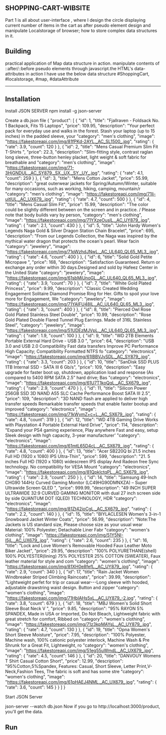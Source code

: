 ## SHOPPING-CART-WIBSITE

Part 1  is all about user-interface , where I design the circle displaying current number of items in the cart as after pseudo element  design and manipulate Localstorage of browser; how to store complex data structures in it.

## Building

 practical application of Map data structure in action.
 manipulate contents of ::after/::before pseudo elements through javascript.the HTML's data-attributes in action
       I have use the below data structure
 #ShoppingCart,  #localstorage, #map, #dataAttribute

 ****
 ## Installation
  
  Install JSON SERVER
npm install -g json-server

Create a db.json file
      {
"product":
[
    {
        "id": 1,
        "title": "Fjallraven - Foldsack No. 1 Backpack, Fits 15 Laptops",
        "price": 109.95,
        "description": "Your perfect pack for everyday use and walks in the forest. Stash your laptop (up to 15 inches) in the padded sleeve, your 
        "category": "men's clothing",
        "image": "https://fakestoreapi.com/img/81fPKd-2AYL._AC_SL1500_.jpg",
        "rating": {
            "rate": 3.9,
            "count": 120
        }
    },
    {
        "id": 2,
        "title": "Mens Casual Premium Slim Fit T-Shirts ",
        "price": 22.3,
        "description": "Slim-fitting style, contrast raglan long sleeve, three-button henley placket, light weight & soft fabric for breathable and
        "category": "men's clothing",
        "image": "https://fakestoreapi.com/img/71-3HjGNDUL._AC_SY879._SX._UX._SY._UY_.jpg",
        "rating": {
            "rate": 4.1,
            "count": 259
        }
    },
    {
        "id": 3,
        "title": "Mens Cotton Jacket",
        "price": 55.99,
        "description": "great outerwear jackets for Spring/Autumn/Winter, suitable for many occasions, such as working, hiking, camping, mountain/r
        "category": "men's clothing",
        "image": "https://fakestoreapi.com/img/71li-ujtlUL._AC_UX679_.jpg",
        "rating": {
            "rate": 4.7,
            "count": 500
        }
    },
    {
        "id": 4,
        "title": "Mens Casual Slim Fit",
        "price": 15.99,
        "description": "The color could be slightly different between on the screen and in practice. / Please note that body builds vary by person,
        "category": "men's clothing",
        "image": "https://fakestoreapi.com/img/71YXzeOuslL._AC_UY879_.jpg",
        "rating": {
            "rate": 2.1,
            "count": 430
        }
    },
    {
        "id": 5,
        "title": "John Hardy Women's Legends Naga Gold & Silver Dragon Station Chain Bracelet",
        "price": 695,
        "description": "From our Legends Collection, the Naga was inspired by the mythical water dragon that protects the ocean's pearl. Wear facin
        "category": "jewelery",
        "image": "https://fakestoreapi.com/img/71pWzhdJNwL._AC_UL640_QL65_ML3_.jpg",
        "rating": {
            "rate": 4.6,
            "count": 400
        }
    },
    {
        "id": 6,
        "title": "Solid Gold Petite Micropave ",
        "price": 168,
        "description": "Satisfaction Guaranteed. Return or exchange any order within 30 days.Designed and sold by Hafeez Center in the United State
        "category": "jewelery",
        "image": "https://fakestoreapi.com/img/61sbMiUnoGL._AC_UL640_QL65_ML3_.jpg",
        "rating": {
            "rate": 3.9,
            "count": 70
        }
    },
    {
        "id": 7,
        "title": "White Gold Plated Princess",
        "price": 9.99,
        "description": "Classic Created Wedding Engagement Solitaire Diamond Promise Ring for Her. Gifts to spoil your love more for Engagement, We
        "category": "jewelery",
        "image": "https://fakestoreapi.com/img/71YAIFU48IL._AC_UL640_QL65_ML3_.jpg",
        "rating": {
            "rate": 3,
            "count": 400
        }
    },
    {
        "id": 8,
        "title": "Pierced Owl Rose Gold Plated Stainless Steel Double",
        "price": 10.99,
        "description": "Rose Gold Plated Double Flared Tunnel Plug Earrings. Made of 316L Stainless Steel",
        "category": "jewelery",
        "image": "https://fakestoreapi.com/img/51UDEzMJVpL._AC_UL640_QL65_ML3_.jpg",
        "rating": {
            "rate": 1.9,
            "count": 100
        }
    },
    {
        "id": 9,
        "title": "WD 2TB Elements Portable External Hard Drive - USB 3.0 ",
        "price": 64,
        "description": "USB 3.0 and USB 2.0 Compatibility Fast data transfers Improve PC Performance High Capacity; Compatibility Formatted NTFS fo
        "category": "electronics",
        "image": "https://fakestoreapi.com/img/61IBBVJvSDL._AC_SY879_.jpg",
        "rating": {
            "rate": 3.3,
            "count": 203
        }
    },
    {
        "id": 10,
        "title": "SanDisk SSD PLUS 1TB Internal SSD - SATA III 6 Gb/s",
        "price": 109,
        "description": "Easy upgrade for faster boot up, shutdown, application load and response (As compared to 5400 RPM SATA 2.5” hard drive; Bas
        "category": "electronics",
        "image": "https://fakestoreapi.com/img/61U7T1koQqL._AC_SX679_.jpg",
        "rating": {
            "rate": 2.9,
            "count": 470
        }
    },
    {
        "id": 11,
        "title": "Silicon Power 256GB SSD 3D NAND A55 SLC Cache Performance Boost SATA III 2.5",
        "price": 109,
        "description": "3D NAND flash are applied to deliver high transfer speeds Remarkable transfer speeds that enable faster bootup and improved
        "category": "electronics",
        "image": "https://fakestoreapi.com/img/71kWymZ+c+L._AC_SX679_.jpg",
        "rating": {
            "rate": 4.8,
            "count": 319
        }
    },
    {
        "id": 12,
        "title": "WD 4TB Gaming Drive Works with Playstation 4 Portable External Hard Drive",
        "price": 114,
        "description": "Expand your PS4 gaming experience, Play anywhere Fast and easy, setup Sleek design with high capacity, 3-year manufacturer'
        "category": "electronics",
        "image": "https://fakestoreapi.com/img/61mtL65D4cL._AC_SX679_.jpg",
        "rating": {
            "rate": 4.8,
            "count": 400
        }
    },
    {
        "id": 13,
        "title": "Acer SB220Q bi 21.5 inches Full HD (1920 x 1080) IPS Ultra-Thin",
        "price": 599,
        "description": "21. 5 inches Full HD (1920 x 1080) widescreen IPS display And Radeon free Sync technology. No compatibility for VESA Mount 
        "category": "electronics",
        "image": "https://fakestoreapi.com/img/81QpkIctqPL._AC_SX679_.jpg",
        "rating": {
            "rate": 2.9,
            "count": 250
        }
    },
    {
        "id": 14,
        "title": "Samsung 49-Inch CHG90 144Hz Curved Gaming Monitor (LC49HG90DMNXZA) – Super Ultrawide Screen QLED ",
        "price": 999.99,
        "description": "49 INCH SUPER ULTRAWIDE 32:9 CURVED GAMING MONITOR with dual 27 inch screen side by side QUANTUM DOT (QLED) TECHNOLOGY, HDR
        "category": "electronics",
        "image": "https://fakestoreapi.com/img/81Zt42ioCgL._AC_SX679_.jpg",
        "rating": {
            "rate": 2.2,
            "count": 140
        }
    },
    {
        "id": 15,
        "title": "BIYLACLESEN Women's 3-in-1 Snowboard Jacket Winter Coats",
        "price": 56.99,
        "description": "Note:The Jackets is US standard size, Please choose size as your usual wear Material: 100% Polyester; Detachable Liner Fabr
        "category": "women's clothing",
        "image": "https://fakestoreapi.com/img/51Y5NI-I5jL._AC_UX679_.jpg",
        "rating": {
            "rate": 2.6,
            "count": 235
        }
    },
    {
        "id": 16,
        "title": "Lock and Love Women's Removable Hooded Faux Leather Moto Biker Jacket",
        "price": 29.95,
        "description": "100% POLYURETHANE(shell) 100% POLYESTER(lining) 75% POLYESTER 25% COTTON (SWEATER), Faux leather material for style and com
        "category": "women's clothing",
        "image": "https://fakestoreapi.com/img/81XH0e8fefL._AC_UY879_.jpg",
        "rating": {
            "rate": 2.9,
            "count": 340
        }
    },
    {
        "id": 17,
        "title": "Rain Jacket Women Windbreaker Striped Climbing Raincoats",
        "price": 39.99,
        "description": "Lightweight perfet for trip or casual wear---Long sleeve with hooded, adjustable drawstring waist design. Button and zipper
        "category": "women's clothing",
        "image": "https://fakestoreapi.com/img/71HblAHs5xL._AC_UY879_-2.jpg",
        "rating": {
            "rate": 3.8,
            "count": 679
        }
    },
    {
        "id": 18,
        "title": "MBJ Women's Solid Short Sleeve Boat Neck V ",
        "price": 9.85,
        "description": "95% RAYON 5% SPANDEX, Made in USA or Imported, Do Not Bleach, Lightweight fabric with great stretch for comfort, Ribbed on 
        "category": "women's clothing",
        "image": "https://fakestoreapi.com/img/71z3kpMAYsL._AC_UY879_.jpg",
        "rating": {
            "rate": 4.7,
            "count": 130
        }
    },
    {
        "id": 19,
        "title": "Opna Women's Short Sleeve Moisture",
        "price": 7.95,
        "description": "100% Polyester, Machine wash, 100% cationic polyester interlock, Machine Wash & Pre Shrunk for a Great Fit, Lightweight, ro
        "category": "women's clothing",
        "image": "https://fakestoreapi.com/img/51eg55uWmdL._AC_UX679_.jpg",
        "rating": {
            "rate": 4.5,
            "count": 146
        }
    },
    {
        "id": 20,
        "title": "DANVOUY Womens T Shirt Casual Cotton Short",
        "price": 12.99,
        "description": "95%Cotton,5%Spandex, Features: Casual, Short Sleeve, Letter Print,V-Neck,Fashion Tees, The fabric is soft and has some stre
        "category": "women's clothing",
        "image": "https://fakestoreapi.com/img/61pHAEJ4NML._AC_UX679_.jpg",
        "rating": {
            "rate": 3.6,
            "count": 145
        }
    }
]
}


Start JSON Server

json-server --watch db.json
Now if you go to http://localhost:3000/product, you'll get the data.

## Run